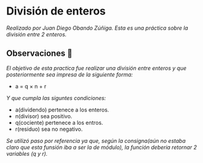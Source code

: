 # División de enteros

_Realizado por Juan Diego Obando Zúñiga._
_Esta es una práctica sobre la división entre 2 enteros._


## Observaciones 🚀

_El objetivo de esta practica fue realizar una división entre enteros y que posteriormente sea impresa de la siguiente forma:_
* a = q × n + r

_Y que cumpla las siguntes condiciones:_
* a(dividendo) pertenece a los enteros.
* n(divisor) sea positivo.
* q(cociente) pertenece a los entros.
* r(residuo) sea no negativo.

_Se utilizó paso por referencia ya que, según la consigna(aún no estaba claro que esta funsión iba a ser la de módulo), la función deberia retornar 2 variables (q y r)._

